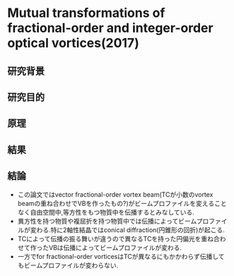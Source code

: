 # Mutual transformations of fractional-order and integer-order optical vortices(2017)

## 研究背景

## 研究目的

## 原理

## 結果

## 結論

- この論文ではvector fractional-order vortex beam(TCが小数のvortex beamの重ね合わせでVBを作ったもの?)がビームプロファイルを変えることなく自由空間中,等方性をもつ物質中を伝播するとみなしている.
- 異方性を持つ物質や複屈折を持つ物質中では伝播によってビームプロファイルが変わる.特に2軸性結晶ではconical diffraction(円錐形の回折)が起こる.
- TCによって伝播の振る舞いが違うので異なるTCを持った円偏光を重ね合わせて作ったVBは伝播によってビームプロファイルが変わる.
- 一方でfor fractional-order vorticesはTCが異なるにもかかわらず伝播してもビームプロファイルが変わらない.